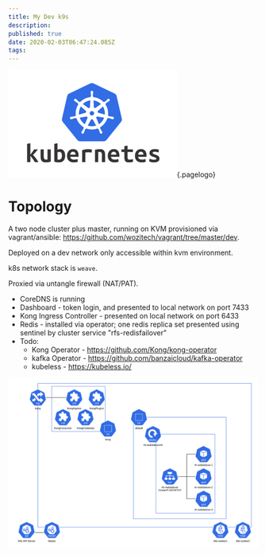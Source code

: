 ```yaml
---
title: My Dev k9s
description: 
published: true
date: 2020-02-03T06:47:24.085Z
tags: 
---
```


![Kubernetes Logo](/uploads/logos/kubernetes-logo.png "kubernetes Logo"){.pagelogo}
<!-- TITLE: My Dev k8s -->
<!-- SUBTITLE: My Development Kubernetes Cluster -->

# Topology
A two node cluster plus master, running on KVM provisioned via vagrant/ansible: https://github.com/wozitech/vagrant/tree/master/dev.

Deployed on a dev network only accessible within kvm environment.

k8s network stack is `weave`.

Proxied via untangle firewall (NAT/PAT).

* CoreDNS is running
* Dashboard - token login, and presented to local network on port 7433
* Kong Ingress Controller - presented on local network on port 6433
* Redis - installed via operator; one redis replica set presented using sentinel by cluster service "rfs-redisfailover"
* Todo:
  * Kong Operator - https://github.com/Kong/kong-operator
  * kafka Operator - https://github.com/banzaicloud/kafka-operator
  * kubeless - https://kubeless.io/

![wozitech_home_infrastructre_-_k8s_dev.png](/uploads/kubernetes/wozitech_home_infrastructre_-_k8s_dev.png)